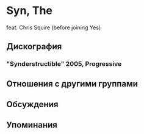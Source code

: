 # Syn, The

feat. Chris Squire (before joining Yes)

## Дискография

### "Synderstructible" 2005, Progressive




## Отношения с другими группами


## Обсуждения


## Упоминания

